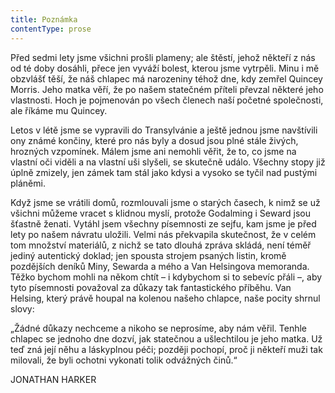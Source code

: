 ```yaml
---
title: Poznámka
contentType: prose
---
```


<section>

Před sedmi lety jsme všichni prošli plameny; ale štěstí, jehož někteří z nás od té doby dosáhli, přece jen vyváží bolest, kterou jsme vytrpěli. Minu i mě obzvlášť těší, že náš chlapec má narozeniny téhož dne, kdy zemřel Quincey Morris. Jeho matka věří, že po našem statečném příteli převzal některé jeho vlastnosti. Hoch je pojmenován po všech členech naší početné společnosti, ale říkáme mu Quincey.

Letos v létě jsme se vypravili do Transylvánie a ještě jednou jsme navštívili ony známé končiny, které pro nás byly a dosud jsou plné stále živých, hrozných vzpomínek. Málem jsme ani nemohli věřit, že to, co jsme na vlastní oči viděli a na vlastní uši slyšeli, se skutečně událo. Všechny stopy již úplně zmizely, jen zámek tam stál jako kdysi a vysoko se tyčil nad pustými pláněmi.

Když jsme se vrátili domů, rozmlouvali jsme o starých časech, k nimž se už všichni můžeme vracet s klidnou myslí, protože Godalming i Seward jsou šťastně ženati. Vytáhl jsem všechny písemnosti ze sejfu, kam jsme je před lety po našem návratu uložili. Velmi nás překvapila skutečnost, že v celém tom množství materiálů, z nichž se tato dlouhá zpráva skládá, není téměř jediný autentický doklad; jen spousta strojem psaných listin, kromě pozdějších deníků Miny, Sewarda a mého a Van Helsingova memoranda. Těžko bychom mohli na někom chtít – i kdybychom si to sebevíc přáli –, aby tyto písemnosti považoval za důkazy tak fantastického příběhu. Van Helsing, který právě houpal na kolenou našeho chlapce, naše pocity shrnul slovy:

„Žádné důkazy nechceme a nikoho se neprosíme, aby nám věřil. Tenhle chlapec se jednoho dne dozví, jak statečnou a ušlechtilou je jeho matka. Už teď zná její něhu a láskyplnou péči; později pochopí, proč ji někteří muži tak milovali, že byli ochotni vykonati tolik odvážných činů.“

JONATHAN HARKER

</section>
